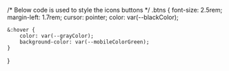 /* Below code is used to style the icons buttons */
.btns {
    font-size: 2.5rem;
    margin-left: 1.7rem;
    cursor: pointer;
    color: var(--blackColor);

    &:hover {
        color: var(--grayColor);
        background-color: var(--mobileColorGreen);
    }
}